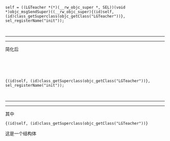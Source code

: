 ```



self = ((LGTeacher *(*)(__rw_objc_super *, SEL))(void *)objc_msgSendSuper)((__rw_objc_super){(id)self, (id)class_getSuperclass(objc_getClass("LGTeacher"))}, sel_registerName("init"));



```



<hr>




<hr>


简化后




```





{(id)self, (id)class_getSuperclass(objc_getClass("LGTeacher"))}, sel_registerName("init"));



```





<hr>




<hr>



其中


```
{(id)self, (id)class_getSuperclass(objc_getClass("LGTeacher"))}
```



这是一个结构体





